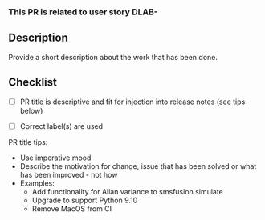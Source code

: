 ### This PR is related to user story DLAB-

## Description
Provide a short description about the work that has been done.

## Checklist
- [ ] PR title is descriptive and fit for injection into release notes (see tips below)
- [ ] Correct label(s) are used


PR title tips:
* Use imperative mood
* Describe the motivation for change, issue that has been solved or what has been improved - not how
* Examples:
  * Add functionality for Allan variance to smsfusion.simulate
  * Upgrade to support Python 9.10
  * Remove MacOS from CI
